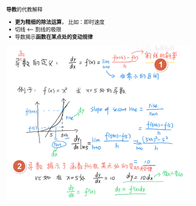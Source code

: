 **导教**的代教解释
- **更为精细的除法运算**， 比如：即时速度
- 切线 <-- 割线的极限
- 导数揭示**函数在某点处的变动规律**

![](../../photo/Pasted%20image%2020240319101512.png)

